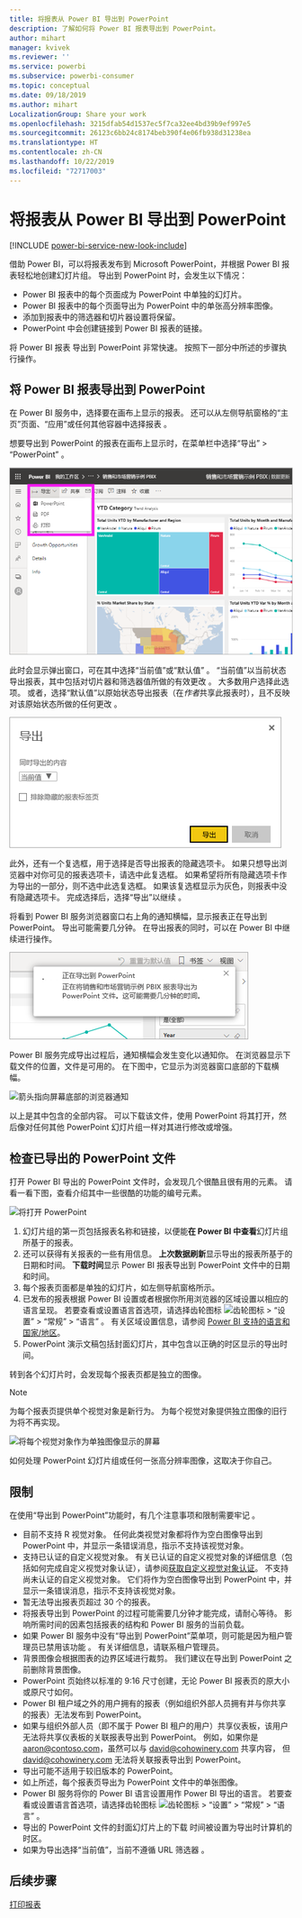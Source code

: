 ```yaml
---
title: 将报表从 Power BI 导出到 PowerPoint
description: 了解如何将 Power BI 报表导出到 PowerPoint。
author: mihart
manager: kvivek
ms.reviewer: ''
ms.service: powerbi
ms.subservice: powerbi-consumer
ms.topic: conceptual
ms.date: 09/18/2019
ms.author: mihart
LocalizationGroup: Share your work
ms.openlocfilehash: 3215dfab54d1537ec5f7ca32ee4bd39b9ef997e5
ms.sourcegitcommit: 26123c6bb24c8174beb390f4e06fb938d31238ea
ms.translationtype: HT
ms.contentlocale: zh-CN
ms.lasthandoff: 10/22/2019
ms.locfileid: "72717003"
---
```

# <a name="export-reports-from-power-bi-to-powerpoint"></a>将报表从 Power BI 导出到 PowerPoint

[!INCLUDE [power-bi-service-new-look-include](../includes/power-bi-service-new-look-include.md)]

借助 Power BI，可以将报表发布到 Microsoft PowerPoint，并根据 Power BI 报表轻松地创建幻灯片组。 导出到 PowerPoint 时，会发生以下情况：

* Power BI 报表中的每个页面成为 PowerPoint 中单独的幻灯片。
* Power BI 报表中的每个页面导出为 PowerPoint 中的单张高分辨率图像。
* 添加到报表中的筛选器和切片器设置将保留。
* PowerPoint 中会创建链接到 Power BI 报表的链接。

将 Power BI 报表  导出到 PowerPoint  非常快速。 按照下一部分中所述的步骤执行操作。

## <a name="export-your-power-bi-report-to-powerpoint"></a>将 Power BI 报表导出到 PowerPoint
在 Power BI 服务中，选择要在画布上显示的报表。 还可以从左侧导航窗格的“主页”页面、“应用”或任何其他容器中选择报表   。

想要导出到 PowerPoint 的报表在画布上显示时，在菜单栏中选择“导出” > “PowerPoint”   。

![从菜单栏中选择“导出”](media/end-user-powerpoint/power-bi-export.png)

此时会显示弹出窗口，可在其中选择“当前值”或“默认值”   。 “当前值”以当前状态导出报表，其中包括对切片器和筛选器值所做的有效更改  。 大多数用户选择此选项。 或者，选择“默认值”以原始状态导出报表（在*作者*共享此报表时），且不反映对该原始状态所做的任何更改  。

![选择要导出的内容](media/end-user-powerpoint/power-bi-current-values.png)
 
此外，还有一个复选框，用于选择是否导出报表的隐藏选项卡。 如果只想导出浏览器中对你可见的报表选项卡，请选中此复选框。 如果希望将所有隐藏选项卡作为导出的一部分，则不选中此选复选框。 如果该复选框显示为灰色，则报表中没有隐藏选项卡。 完成选择后，选择“导出”以继续  。

将看到 Power BI 服务浏览器窗口右上角的通知横幅，显示报表正在导出到 PowerPoint。 导出可能需要几分钟。 在导出报表的同时，可以在 Power BI 中继续进行操作。

![“正在导出到 PowerPoint”通知](media/end-user-powerpoint/power-bi-export-progress.png)

Power BI 服务完成导出过程后，通知横幅会发生变化以通知你。 在浏览器显示下载文件的位置，文件是可用的。 在下图中，它显示为浏览器窗口底部的下载横幅。

![箭头指向屏幕底部的浏览器通知](media/end-user-powerpoint/powerbi_to_powerpoint_4.png)

以上是其中包含的全部内容。 可以下载该文件，使用 PowerPoint 将其打开，然后像对任何其他 PowerPoint 幻灯片组一样对其进行修改或增强。

## <a name="check-out-your-exported-powerpoint-file"></a>检查已导出的 PowerPoint 文件
打开 Power BI 导出的 PowerPoint 文件时，会发现几个很酷且很有用的元素。 请看一看下图，查看介绍其中一些很酷的功能的编号元素。

![将打开 PowerPoint](media/end-user-powerpoint/powerbi_to_powerpoint_5.png)

1. 幻灯片组的第一页包括报表名称和链接，以便能**在 Power BI 中查看**幻灯片组所基于的报表。
2. 还可以获得有关报表的一些有用信息。 **上次数据刷新**显示导出的报表所基于的日期和时间。 **下载时间**显示 Power BI 报表导出到 PowerPoint 文件中的日期和时间。
3. 每个报表页面都是单独的幻灯片，如左侧导航窗格所示。 
4. 已发布的报表根据 Power BI 设置或者根据你所用浏览器的区域设置以相应的语言呈现。 若要查看或设置语言首选项，请选择齿轮图标 ![齿轮图标](media/end-user-powerpoint/power-bi-settings-icon.png) > “设置” > “常规” > “语言”    。 有关区域设置信息，请参阅 [Power BI 支持的语言和国家/地区](../supported-languages-countries-regions.md)。
5. PowerPoint 演示文稿包括封面幻灯片，其中包含以正确的时区显示的导出时间。

转到各个幻灯片时，会发现每个报表页都是独立的图像。

>[!NOTE]
> 为每个报表页提供单个视觉对象是新行为。 为每个视觉对象提供独立图像的旧行为将不再实现。 
 

![将每个视觉对象作为单独图像显示的屏幕](media/end-user-powerpoint/powerbi_to_powerpoint_6.png)

如何处理 PowerPoint 幻灯片组或任何一张高分辨率图像，这取决于你自己。

## <a name="limitations"></a>限制
在使用“导出到 PowerPoint”功能时，有几个注意事项和限制需要牢记  。

* 目前不支持 R 视觉对象。 任何此类视觉对象都将作为空白图像导出到 PowerPoint 中，并显示一条错误消息，指示不支持该视觉对象。
* 支持已认证的自定义视觉对象。 有关已认证的自定义视觉对象的详细信息（包括如何完成自定义视觉对象认证），请参阅[获取自定义视觉对象认证](../power-bi-custom-visuals-certified.md)。 不支持尚未认证的自定义视觉对象。 它们将作为空白图像导出到 PowerPoint 中，并显示一条错误消息，指示不支持该视觉对象。
* 暂无法导出报表页超过 30 个的报表。
* 将报表导出到 PowerPoint 的过程可能需要几分钟才能完成，请耐心等待。 影响所需时间的因素包括报表的结构和 Power BI 服务的当前负载。
* 如果 Power BI 服务中没有“导出到 PowerPoint”菜单项，则可能是因为租户管理员已禁用该功能  。 有关详细信息，请联系租户管理员。
* 背景图像会根据图表的边界区域进行裁剪。 我们建议在导出到 PowerPoint 之前删除背景图像。
* PowerPoint 页始终以标准的 9:16 尺寸创建，无论 Power BI 报表页的原大小或原尺寸如何。
* Power BI 租户域之外的用户拥有的报表（例如组织外部人员拥有并与你共享的报表）无法发布到 PowerPoint。
* 如果与组织外部人员（即不属于 Power BI 租户的用户）共享仪表板，该用户无法将共享仪表板的关联报表导出到 PowerPoint。 例如，如果你是 aaron@contoso.com，虽然可以与 david@cohowinery.com 共享内容， 但 david@cohowinery.com 无法将关联报表导出到 PowerPoint。
* 导出可能不适用于较旧版本的 PowerPoint。
* 如上所述，每个报表页导出为 PowerPoint 文件中的单张图像。
* Power BI 服务将你的 Power BI 语言设置用作 Power BI 导出的语言。 若要查看或设置语言首选项，请选择齿轮图标 ![齿轮图标](media/end-user-powerpoint/power-bi-settings-icon.png) > “设置” > “常规” > “语言”    。
* 导出的 PowerPoint 文件的封面幻灯片上的下载  时间被设置为导出时计算机的时区。
* 如果为导出选择“当前值”，当前不遵循 URL 筛选器  。

## <a name="next-steps"></a>后续步骤
[打印报表](end-user-print.md)
